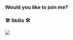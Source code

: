 ### Would you like to join me?


<div>  
<h3>🛠️ Skills 🛠️</h3>  
<img src="https://img.shields.io/badge/Python-3766AB?style=flat-square&logo=Python&logoColor=white"/> 
</div>
